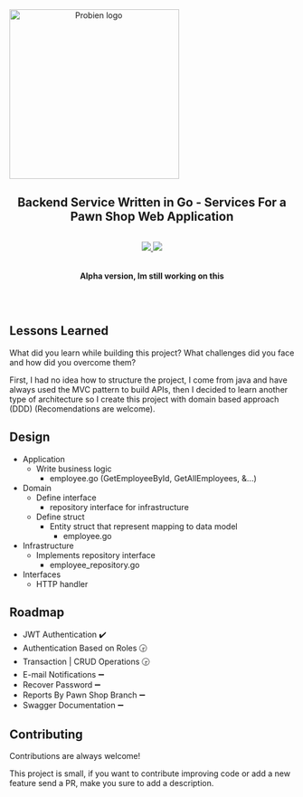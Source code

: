 
<div align="center" style="display:flex;flex-direction:column;">
    <img width="300" src="https://imgdb.net/storage/uploads/495cc30ad5b741033ede8604cb0ef566cb48b5685a252f34de460850dabb82f6.png" alt="Probien logo"/>
  <h2>Backend Service Written in Go - Services For a Pawn Shop Web Application</h2>
  <p>
    <a target="_blank" href="https://crowdin.com/project/excalidraw">
      <img src="https://img.shields.io/badge/License-GPL%20v3-yellow.svg">
    </a>
        <a target="_blank" href="https://crowdin.com/project/excalidraw">
      <img src="https://img.shields.io/github/last-commit/ThePandaDevs/Probien-Backend">
    </a>
      <h4>Alpha version, Im still working on this</h4>
  </p>
</div>

## Lessons Learned

What did you learn while building this project? What challenges did you face and how did you overcome them?

First, I had no idea how to structure the project, I come from java and have always used the MVC pattern to build APIs, then I decided to learn another type of architecture so I create this project with domain based approach (DDD) (Recomendations are welcome). 

## Design

- Application
  - Write business logic
    - employee.go (GetEmployeeById, GetAllEmployees, &...)
- Domain
  - Define interface
    - repository interface for infrastructure
  - Define struct
    - Entity struct that represent mapping to data model
      - employee.go
- Infrastructure
  - Implements repository interface
    - employee_repository.go
- Interfaces
  - HTTP handler


## Roadmap

- JWT Authentication :heavy_check_mark:
- Authentication Based on Roles :clock330:
- Transaction | CRUD Operations :clock330:
- E-mail Notifications :heavy_minus_sign:
- Recover Password :heavy_minus_sign:
- Reports By Pawn Shop Branch :heavy_minus_sign:
- Swagger Documentation :heavy_minus_sign:

## Contributing

Contributions are always welcome!

This project is small, if you want to contribute improving code or add a new feature send a PR, make you sure to add a description.


